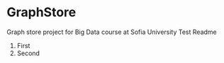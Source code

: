 # GraphStore
Graph store project for Big Data course at Sofia University
Test Readme

1. First
2. Second
